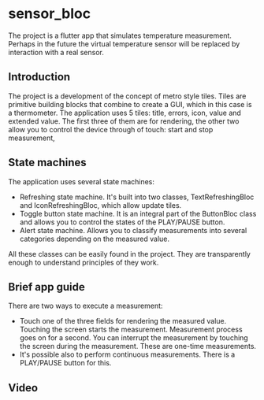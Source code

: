 # sensor_bloc
The project is a flutter app that simulates temperature measurement. Perhaps in the future the virtual temperature sensor will be replaced by interaction with a real sensor.

## Introduction
The project is a development of the concept of metro style tiles. Tiles are primitive building blocks that combine to create a GUI, which in this case is a thermometer. The application uses 5 tiles: title, errors, icon, value and extended value. The first three of them are for rendering, the other two allow you to control the device through of touch: start and stop measurement,

## State machines
The application uses several state machines:

- Refreshing state machine. It's built into two classes, TextRefreshingBloc and IconRefreshingBloc, which allow update tiles.
- Toggle button state machine. It is an integral part of the ButtonBloc class and allows you to control the states of the PLAY/PAUSE button.
- Alert state machine. Allows you to classify measurements into several categories depending on the measured value.

All these classes can be easily found in the project. They are transparently enough to understand principles of they work.

## Brief app guide
There are two ways to execute a measurement:
- Touch one of the three fields for rendering the measured value. Touching the screen starts the measurement. Measurement process goes on for a second. You can interrupt the measurement by touching the screen during the measurement. These are one-time measurements.
- It's possible also to perform continuous measurements. There is a PLAY/PAUSE button for this.

## Video

